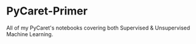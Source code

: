 # PyCaret-Primer
All of my PyCaret's notebooks covering both Supervised &amp; Unsupervised Machine Learning.
